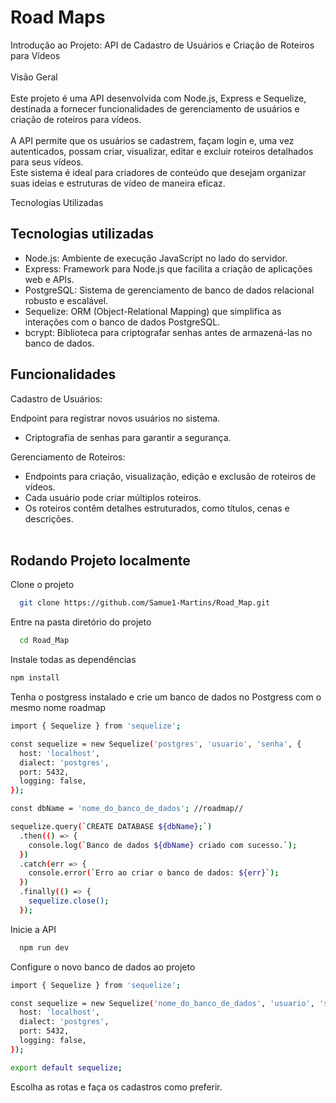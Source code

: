 # Road Maps

 Introdução ao Projeto: API de Cadastro de Usuários e Criação de Roteiros para Vídeos <br><br>
Visão Geral <br><br>
Este projeto é uma API desenvolvida com Node.js, Express e Sequelize, destinada a fornecer funcionalidades de gerenciamento de usuários e criação de roteiros para vídeos.<br><br>
A API permite que os usuários se cadastrem, façam login e, uma vez autenticados, possam criar, visualizar, editar e excluir roteiros detalhados para seus vídeos. <br>
Este sistema é ideal para criadores de conteúdo que desejam organizar suas ideias e estruturas de vídeo de maneira eficaz.

Tecnologias Utilizadas




  
## Tecnologias utilizadas

  - Node.js: Ambiente de execução JavaScript no lado do servidor. <br>
  - Express: Framework para Node.js que facilita a criação de aplicações web e APIs.<br>
  - PostgreSQL: Sistema de gerenciamento de banco de dados relacional robusto e escalável. <br>
  - Sequelize: ORM (Object-Relational Mapping) que simplifica as interações com o banco de dados PostgreSQL. <br>
  - bcrypt: Biblioteca para criptografar senhas antes de armazená-las no banco de dados.
  
## Funcionalidades
Cadastro de Usuários:<br>

Endpoint para registrar novos usuários no sistema.<br>
- Criptografia de senhas para garantir a segurança.

Gerenciamento de Roteiros:<br>
- Endpoints para criação, visualização, edição e exclusão de roteiros de vídeos.<br>
- Cada usuário pode criar múltiplos roteiros.<br>
- Os roteiros contêm detalhes estruturados, como títulos, cenas e descrições.<br><br>

## Rodando Projeto localmente

Clone o projeto

```bash
  git clone https://github.com/Samue1-Martins/Road_Map.git
```

Entre na pasta diretório do projeto

```bash
  cd Road_Map
```

Instale todas as dependências

```bash
npm install
```

Tenha o postgress instalado e crie um banco de dados no Postgress com o mesmo nome roadmap

```bash
import { Sequelize } from 'sequelize';

const sequelize = new Sequelize('postgres', 'usuario', 'senha', {
  host: 'localhost',
  dialect: 'postgres',
  port: 5432,
  logging: false,
});

const dbName = 'nome_do_banco_de_dados'; //roadmap//

sequelize.query(`CREATE DATABASE ${dbName};`)
  .then(() => {
    console.log(`Banco de dados ${dbName} criado com sucesso.`);
  })
  .catch(err => {
    console.error(`Erro ao criar o banco de dados: ${err}`);
  })
  .finally(() => {
    sequelize.close();
  });
```

Inicie a API

```bash
  npm run dev
```
Configure o novo banco de dados ao projeto 

```bash
import { Sequelize } from 'sequelize';

const sequelize = new Sequelize('nome_do_banco_de_dados', 'usuario', 'senha', {
  host: 'localhost',
  dialect: 'postgres',
  port: 5432,
  logging: false,
});

export default sequelize;
```

Escolha as rotas e faça os cadastros como preferir.
